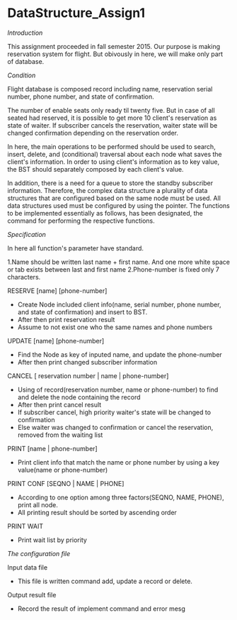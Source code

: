 # DataStructure_Assign1
*Introduction*

 This assignment proceeded in fall semester 2015.
Our purpose is making reservation system for flight.
But obivously in here, we will make only part of database.

*Condition*

 Flight database is composed record including name, reservation serial number, phone number, and state of confirmation.
 
 The number of enable seats only ready til twenty five. But in case of all seated had reserved, it is possible to get more 10 client's reservation as state of waiter. 
If subscriber cancels the reservation, waiter state will be changed confirmation depending on the reservation order.
 
In here, the main operations to be performed should be used to search, insert, delete, and (conditional) traversal about each node what saves the client's information.
 In order to using client's information as to key value, the BST should separately composed by each client's value.
 
In addition, there is a need for a queue to store the standby subscriber information. Therefore, the complex data structure a plurality of data structures that are configured based on the same node must be used. All data structures used must be configured by using the pointer.
 The functions to be implemented essentially as follows, has been designated, the command for performing the respective functions.
 
*Specification*

In here all function's parameter have standard.

1.Name should be written last name + first name. And one more white space or tab exists between last and first name
2.Phone-number is fixed only 7 characters.

RESERVE [name] [phone-number]
  - Create Node included client info(name, serial number, phone number, and state of confirmation) and insert to BST.
  - After then print reservation result
  - Assume to not exist one who the same names and phone numbers
  

UPDATE [name] [phone-number]
  - Find the Node as key of inputed name, and update the phone-number
  - After then print changed subscriber information
  

CANCEL [ reservation number | name | phone-number]
  - Using of record(reservation number, name or phone-number) to find and delete the node containing the record
  - After then print cancel result
  - If subscriber cancel, high priority waiter's state will be changed to confirmation
  - Else waiter was changed to confirmation or cancel the reservation, removed from the waiting list
  

PRINT [name | phone-number]
  - Print client info that match the name or phone number by using a key value(name or phone-number)

PRINT CONF [SEQNO | NAME | PHONE]
  - According to one option among three factors(SEQNO, NAME, PHONE), print all node.
  - All printing result should be sorted by ascending order

PRINT WAIT
  - Print wait list by priority
  
*The configuration file*

Input data file

  - This file is written command add, update a record or delete.
  
Output result file

  - Record the result of implement command and error mesg
  
